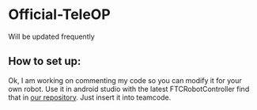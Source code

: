 # Official-TeleOP
Will be updated frequently
## How to set up:
Ok, I am working on commenting my code so you can modify it for your own robot. Use it in android studio with the latest FTCRobotController find that in [our repository](https://github.com/Ftc-19374/Latest-FtcRobotController). Just insert it into teamcode.
